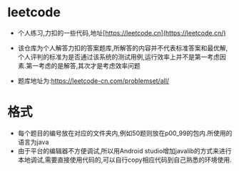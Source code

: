 # leetcode
 - 个人练习,力扣的一些代码,地址[https://leetcode.cn](https://leetcode.cn/)

 - 该仓库为个人解答力扣的答案题库,所解答的内容并不代表标准答案和最优解,个人评判的标准为是否通过该系统的测试用例,运行效率上并不是第一考虑因素.第一考虑的是解答,其次才是考虑效率问题

 - 题库地址为:https://leetcode-cn.com/problemset/all/

# 格式
 + 每个题目的编号放在对应的文件夹内,例如50题则放在p00_99的包内.所使用的语言为java
 + 由于平台的编辑器不方便调试,所以用Android studio增加javalib的方式来进行本地调试,需要直接使用代码的,可以自行copy相应代码到自己熟悉的环境使用.
